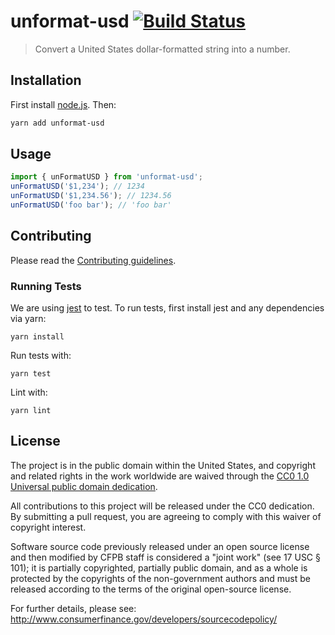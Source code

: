 # unformat-usd [![Build Status](https://secure.travis-ci.org/cfpb/unformat-usd.png?branch=master)](http://travis-ci.org/cfpb/unformat-usd)

> Convert a United States dollar-formatted string into a number.

## Installation

First install [node.js](http://nodejs.org/). Then:

```sh
yarn add unformat-usd
```

## Usage

```javascript
import { unFormatUSD } from 'unformat-usd';
unFormatUSD('$1,234'); // 1234
unFormatUSD('$1,234.56'); // 1234.56
unFormatUSD('foo bar'); // 'foo bar'
```

## Contributing

Please read the [Contributing guidelines](CONTRIBUTING.md).

### Running Tests

We are using [jest](https://github.com/facebook/jest) to test.
To run tests, first install jest and any dependencies via yarn:

```
yarn install
```

Run tests with:

```
yarn test
```

Lint with:

```
yarn lint
```

## License

The project is in the public domain within the United States, and
copyright and related rights in the work worldwide are waived through
the [CC0 1.0 Universal public domain dedication](http://creativecommons.org/publicdomain/zero/1.0/).

All contributions to this project will be released under the CC0
dedication. By submitting a pull request, you are agreeing to comply
with this waiver of copyright interest.

Software source code previously released under an open source license and then modified by CFPB staff is considered a "joint work" (see 17 USC § 101); it is partially copyrighted, partially public domain, and as a whole is protected by the copyrights of the non-government authors and must be released according to the terms of the original open-source license.

For further details, please see: http://www.consumerfinance.gov/developers/sourcecodepolicy/
